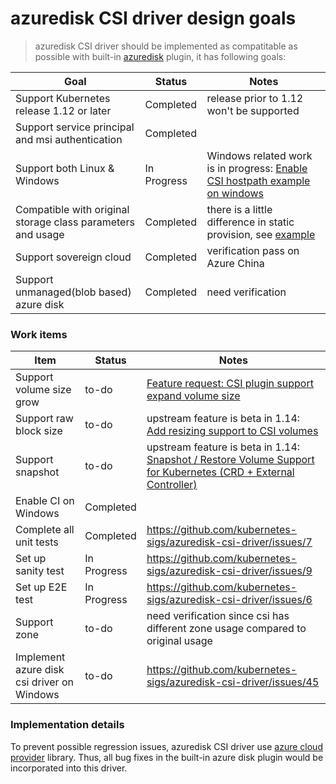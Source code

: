 # azuredisk CSI driver design goals
 > azuredisk CSI driver should be implemented as compatitable as possible with built-in [azuredisk](https://kubernetes.io/docs/concepts/storage/volumes/#azuredisk) plugin, it has following goals:

Goal | Status | Notes
--- | --- | --- |
Support Kubernetes release 1.12 or later | Completed | release prior to 1.12 won't be supported |
Support service principal and msi authentication | Completed |  |
Support both Linux & Windows | In Progress | Windows related work is in progress: [Enable CSI hostpath example on windows](https://github.com/kubernetes-csi/drivers/issues/79) |
Compatible with original storage class parameters and usage| Completed | there is a little difference in static provision, see [example](../deploy/example/pv-azuredisk-csi.yaml) |
Support sovereign cloud| Completed | verification pass on Azure China |
Support unmanaged(blob based) azure disk| Completed | need verification |

### Work items
Item | Status | Notes
--- | --- | --- |
Support volume size grow | to-do | [Feature request: CSI plugin support expand volume size](https://github.com/kubernetes/kubernetes/issues/62096) |
Support raw block size | to-do | upstream feature is beta in 1.14: [Add resizing support to CSI volumes](https://github.com/kubernetes/enhancements/issues/556)|
Support snapshot | to-do | upstream feature is beta in 1.14: [Snapshot / Restore Volume Support for Kubernetes (CRD + External Controller) ](https://github.com/kubernetes/enhancements/issues/177) |
Enable CI on Windows | Completed |  |
Complete all unit tests | Completed | https://github.com/kubernetes-sigs/azuredisk-csi-driver/issues/7 |
Set up sanity test | In Progress | https://github.com/kubernetes-sigs/azuredisk-csi-driver/issues/9 |
Set up E2E test | In Progress | https://github.com/kubernetes-sigs/azuredisk-csi-driver/issues/6 |
Support zone | to-do | need verification since csi has different zone usage compared to original usage |
Implement azure disk csi driver on Windows | to-do | https://github.com/kubernetes-sigs/azuredisk-csi-driver/issues/45 |

### Implementation details
To prevent possible regression issues, azuredisk CSI driver use [azure cloud provider](https://github.com/kubernetes/kubernetes/tree/v1.13.0/pkg/cloudprovider/providers/azure) library. Thus, all bug fixes in the built-in azure disk plugin would be incorporated into this driver.
